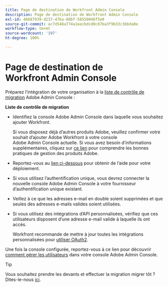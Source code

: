 ```yaml
---
title: Page de destination de Workfront Admin Console
description: Page de destination de Workfront Admin Console
exl-id: 46687939-d237-47ba-88bf-58550046f5e0
source-git-commit: ac7d548a774a1eecbdcd0c87ba3f9b33c3bbda0e
workflow-type: tm+mt
source-wordcount: '197'
ht-degree: 100%

---
```


# Page de destination de Workfront Admin Console

Préparez l’intégration de votre organisation à la [liste de contrôle de migration](https://experienceleague.adobe.com/docs/workfront/using/administration-and-setup/admin-in-admin-console/prep-for-admin-console.html?lang=fr) Adobe Admin Console :

**Liste de contrôle de migration**

* Identifiez la console Adobe Admin Console dans laquelle vous souhaitez ajouter Workfront.

  Si vous disposez déjà d’autres produits Adobe, veuillez confirmer votre souhait d’ajouter Adobe Workfront à votre console Adobe Admin Console actuelle. Si vous avez besoin d’informations supplémentaires, cliquez sur [ce lien](https://helpx.adobe.com/fr/enterprise/using/admin-console.html) pour comprendre les bonnes pratiques de gestion des produits Adobe.

* Reportez-vous au [lien ci-dessous](https://helpx.adobe.com/fr/enterprise/using/deployment-planning.html) pour obtenir de l’aide pour votre déploiement.
* Si vous utilisez l’authentification unique, vous devrez connecter la nouvelle console Adobe Admin Console à votre fournisseur d’authentification unique existant.
* Veillez à ce que les adresses e-mail en double soient supprimées et que seules des adresses e-mails valides soient utilisées.
* Si vous utilisez des intégrations d’API personnalisées, vérifiez que ces utilisateurs disposent d’une adresse e-mail valide à laquelle ils ont accès.

  Workfront recommande de mettre à jour toutes les intégrations personnalisées pour [utiliser OAuth2](https://experienceleague.adobe.com/docs/workfront/using/administration-and-setup/configure-integrations/create-oauth-application.html?lang=fr).

Une fois la console configurée, reportez-vous à ce lien pour découvrir [comment gérer les utilisateurs](https://experienceleague.adobe.com/docs/workfront/using/administration-and-setup/add-users/create-manage-users/admin-console.html?lang=fr) dans votre console Adobe Admin Console.

>[!TIP]
>
>Vous souhaitez prendre les devants et effectuer la migration migrer tôt ? Dites-le-nous [ici](https://workfront.az1.qualtrics.com/jfe/form/SV_9T5LuHf05JUOPAi).
